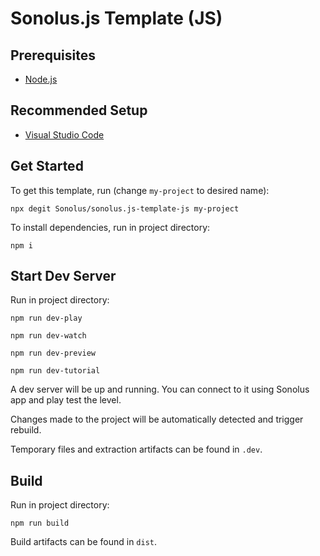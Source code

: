 # Sonolus.js Template (JS)

## Prerequisites

-   [Node.js](https://nodejs.org)

## Recommended Setup

-   [Visual Studio Code](https://code.visualstudio.com)

## Get Started

To get this template, run (change `my-project` to desired name):

```
npx degit Sonolus/sonolus.js-template-js my-project
```

To install dependencies, run in project directory:

```
npm i
```

## Start Dev Server

Run in project directory:

```
npm run dev-play
```

```
npm run dev-watch
```

```
npm run dev-preview
```

```
npm run dev-tutorial
```

A dev server will be up and running. You can connect to it using Sonolus app and play test the level.

Changes made to the project will be automatically detected and trigger rebuild.

Temporary files and extraction artifacts can be found in `.dev`.

## Build

Run in project directory:

```
npm run build
```

Build artifacts can be found in `dist`.

